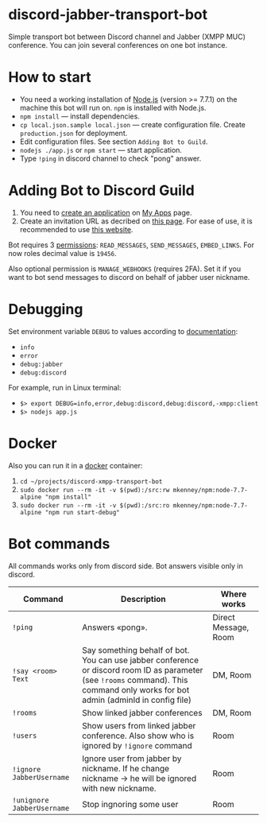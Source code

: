 # discord-jabber-transport-bot
Simple transport bot between Discord channel and Jabber (XMPP MUC) conference.
You can join several conferences on one bot instance.

# How to start
 - You need a working installation of [Node.js](https://nodejs.org) (version >= 7.7.1) on the machine this bot will run on. `npm` is installed with Node.js.
 - `npm install` — install dependencies.
 - `cp local.json.sample local.json` — create configuration file. Create `production.json` for deployment.
 - Edit configuration files. See section `Adding Bot to Guild`.
 - `nodejs ./app.js` or `npm start` — start application.
 - Type `!ping` in discord channel to check "pong" answer.

# Adding Bot to Discord Guild
 1. You need to [create an application](https://discordapp.com/developers/docs/topics/oauth2#bots) on [My Apps](https://discordapp.com/developers/applications/me) page.
 2. Create an invitation URL as decribed on [this page](https://discordapp.com/developers/docs/topics/oauth2#bot-authorization-flow). 
 For ease of use, it is recommended to use [this website](https://discordapi.com/permissions.html#536890368).
 
 Bot requires 3 [permissions](https://discordapp.com/developers/docs/topics/permissions): `READ_MESSAGES`, `SEND_MESSAGES`, `EMBED_LINKS`. For now roles decimal value is `19456`.

 Also optional permission is `MANAGE_WEBHOOKS` (requires 2FA). Set it if you want to bot send messages to discord on behalf of jabber user nickname.

# Debugging
Set environment variable `DEBUG` to values according to [documentation](https://github.com/visionmedia/debug/blob/master/README.md): 
 - `info`
 - `error`
 - `debug:jabber`
 - `debug:discord`

For example, run in Linux terminal: 
 - `$> export DEBUG=info,error,debug:discord,debug:discord,-xmpp:client`
 - `$> nodejs app.js`

# Docker
Also you can run it in a [docker](https://docs.docker.com/) container:
1. `cd ~/projects/discord-xmpp-transport-bot`
2. `sudo docker run --rm -it -v $(pwd):/src:rw mkenney/npm:node-7.7-alpine "npm install"`
3. `sudo docker run --rm -it -v $(pwd):/src:ro mkenney/npm:node-7.7-alpine "npm run start-debug"`

# Bot commands

All commands works only from discord side. Bot answers visible only in discord.

|Command|Description|Where works|
|---|---|---|
|`!ping`|Answers «pong».|Direct Message, Room|
|`!say <room> Text`|Say something behalf of bot. You can use jabber conference or discord room ID as <room> parameter (see `!rooms` command). This command only works for bot admin (adminId in config file)|DM, Room|
|`!rooms`|Show linked jabber conferences|DM, Room|
|`!users`|Show users from linked jabber conference. Also show who is ignored by `!ignore` command|Room|
|`!ignore JabberUsername`|Ignore user from jabber by nickname. If he change nickname → he will be ignored with new nickname.|Room|
|`!unignore JabberUsername`|Stop ingnoring some user|Room|
